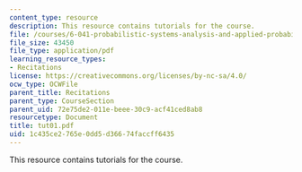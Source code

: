 ```yaml
---
content_type: resource
description: This resource contains tutorials for the course.
file: /courses/6-041-probabilistic-systems-analysis-and-applied-probability-spring-2006/1c435ce2765e0dd5d36674faccff6435_tut01.pdf
file_size: 43450
file_type: application/pdf
learning_resource_types:
- Recitations
license: https://creativecommons.org/licenses/by-nc-sa/4.0/
ocw_type: OCWFile
parent_title: Recitations
parent_type: CourseSection
parent_uid: 72e75de2-011e-beee-30c9-acf41ced8ab8
resourcetype: Document
title: tut01.pdf
uid: 1c435ce2-765e-0dd5-d366-74faccff6435
---
```

This resource contains tutorials for the course.
